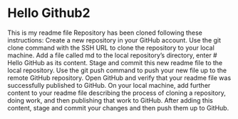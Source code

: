 # Hello Github2
This is my readme file 
Repository has been cloned following these instructions:
Create a new repository in your GitHub account.
Use the git clone command with the SSH URL to clone the repository to your local machine.
Add a file called md to the local repository’s directory, enter # Hello GitHub as its content.
Stage and commit this new readme file to the local repository.
Use the git push command to push your new file up to the remote GitHub repository.
Open GitHub and verify that your readme file was successfully published to GitHub.
On your local machine, add further content to your readme file describing the process of cloning a repository, doing work, and then publishing that work to GitHub.
After adding this content, stage and commit your changes and then push them up to GitHub.